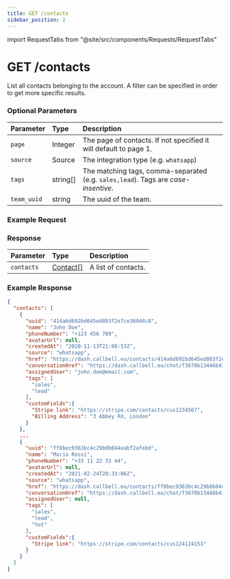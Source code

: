 ```yaml
---
title: GET /contacts
sidebar_position: 2
---
```


import RequestTabs from "@site/src/components/Requests/RequestTabs"

# GET /contacts

List all contacts belonging to the account. A filter can be specified in order to get more specific results.

### Optional Parameters

| Parameter   | Type     | Description                                                                        |
| :---------- | :------- | :--------------------------------------------------------------------------------- |
| `page`      | Integer  | The page of contacts. If not specified it will default to page 1.                  |
| `source`    | Source   | The integration type (e.g. `whatsapp`)                                             |
| `tags`      | string[] | The matching tags, comma-separated (e.g. `sales,lead`). Tags are _case-insentive_. |
| `team_uuid` | string   | The uuid of the team.                                                              |

### Example Request

<RequestTabs endpoint='contacts_api' request="get_contacts"/>

### Response

| Parameter  | Type                                             | Description         |
| :--------- | :----------------------------------------------- | :------------------ |
| `contacts` | [Contact[]](/api/reference/object_types/contact) | A list of contacts. |

### Example Response

```json title=response.json
{
  "contacts": [
    {
      "uuid": "414a6d692bd645ed803f2e7ce360d4c8",
      "name": "John Doe",
      "phoneNumber": "+123 456 789",
      "avatarUrl": null,
      "createdAt": "2020-11-13T21:08:53Z",
      "source": "whatsapp",
      "href": "https://dash.callbell.eu/contacts/414a6d692bd645ed803f2e7ce360d4c8",
      "conversationHref": "https://dash.callbell.eu/chat/f3670b13446b412796238b1cd78899f9",
      "assignedUser": "john.doe@email.com",
      "tags": [
        "sales",
        "lead"
      ],
      "customFields":{
        "Stripe link": "https://stripe.com/contacts/cus1234567",
        "Billing Address": "3 Abbey Rd, London"
      }
    },
    ...
    {
      "uuid": "ff8bec9363bc4c29b8b044eabf2afebd",
      "name": "Mario Rossi",
      "phoneNumber": "+33 11 22 33 44",
      "avatarUrl": null,
      "createdAt": "2021-02-24T20:33:06Z",
      "source": "whatsapp",
      "href": "https://dash.callbell.eu/contacts/ff8bec9363bc4c29b8b044eabf2afebd",
      "conversationHref": "https://dash.callbell.eu/chat/f3670b13446b412796238b1cd78899f9",
      "assignedUser": null,
      "tags": [
        "sales",
        "lead",
        "hot"
      ],
      "customFields":{
        "Stripe link": "https://stripe.com/contacts/cus124124153"
      }
    }
  ]
}
```
